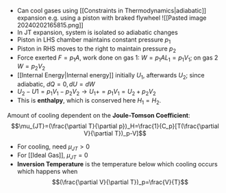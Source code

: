 - Can cool gases using [[Constraints in Thermodynamics|adiabatic]] expansion e.g. using a piston with braked flywheel
![[Pasted image 20240202165815.png]]
- In JT expansion, system is isolated so adiabatic changes
- Piston in LHS chamber maintains constant pressure $p_1$
- Piston in RHS moves to the right to maintain pressure $p_2$
- Force exerted $F = p_1 A$, work done on gas 1: $W=p_1AL_1=p_1V_1$; on gas 2 $W=p_2V_2$
- [[Internal Energy|Internal energy]] initially $U_1$, afterwards $U_2$; since adiabatic, $dQ=0, dU=dW$
- $U_2-U1=p_1V_1-p_2V_2 \to U_1+=p_1V_1=U_2+p_2V_2$
- This is **enthalpy**, which is conserved here $H_1=H_2$.

Amount of cooling dependent on the **Joule-Tomson Coefficient**:
$$\mu_{JT}=(\frac{\partial T}{\partial p})_H=\frac{1}{C_p}[T(\frac{\partial V}{\partial T})_p-V]$$
- For cooling, need $\mu_{JT} >0$ 
- For [[Ideal Gas]], $\mu_{JT}=0$
- **Inversion Temperature** is the temperature below which cooling occurs which happens when
$$(\frac{\partial V}{\partial T})_p=\frac{V}{T}$$
